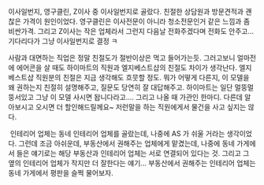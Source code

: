 이사일번지, 영구클린, Z이사 중 이사일번지로 골랐다. 친절한 상담원과 방문견적과 괜찮은 가격이 원인이었다.
영구클린은 이사전문이 아니라 청소전문인거 같은 느낌과 좀 비싼가격. 그리고 Z이사는 작은 업체라서 그런지 다음날 전화주겠다며 전화도 안주고... 기다리다가 그냥 이사일번지로 결정 ㅋ

사람과 대면하는 직업은 정말 친절도가 절반이상은 먹고 들어가는듯. 그러고보니 얼마전에 에어콘을 살 때도 하이마트의 직원과 엘지베스트샵의 친절도 차이가 생각난다. 엘지베스트샵 직원분의 친절은 지금 생각해도 흐뭇할 정도. 뭐가 어떻게 다른지, 이 모델을 왜 권하는지 친절히 설명해주고, 질문도 당연히 잘 대답해주고. 하이마트는 일단 멀뚱멀뚱서있고 그냥 이 모델 사시면 돱니다라고.... 그리고 나올 때 가관인 한마디. 다른데 알아보시고 오시면 더 할인해드릴께요~ 저런말을 하는 직원에게서 물건을 사고 싶지는 않다.

 인테리어 업체는 동네 인테리어 업체를 골랐는데, 나중에 AS 가 쉬울 거라는 생각이었다. 그런데 조금 아쉬운데, 부동산에서 권해주는 업체에게 맡겼는데, 나중에 동네 가게에서 들은 얘기로는 해당 부동산과 인테리어 업체는 서로 연결되어 있다는 것. 그리고 그 옆의 인테리어 업체가 작지만 더 잘한다는 얘기... 부동산에서 권해주는 인테리어 업체는 동네 가게에서 평판을 슬쩍 물어보자.
